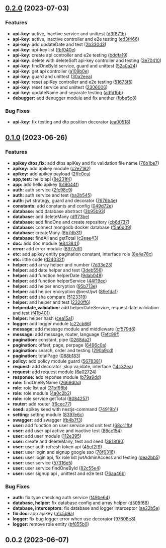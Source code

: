 ## [0.2.0](https://github.com/anucha-tk/spec-finder-api/compare/0.1.0...0.2.0) (2023-07-03)

### Features

- **api-key:** active, inactive service and unittest ([d3f871b](https://github.com/anucha-tk/spec-finder-api/commit/d3f871b0180cc890548dfe7fb2ab5f73ce57e347))
- **api-key:** active, inactive controller and e2e testing ([ed3f466](https://github.com/anucha-tk/spec-finder-api/commit/ed3f4660d72f546eaf7b47d8ef8fe68737739722))
- **api-key:** add updateDate and test ([2b330d3](https://github.com/anucha-tk/spec-finder-api/commit/2b330d30d239eff44fd9cf3a8e98735ec060f2a2))
- **api-key:** api-key list ([fbf040e](https://github.com/anucha-tk/spec-finder-api/commit/fbf040e2d412431d982cb4222049bedcd9ea178d))
- **api-key:** create api controller and e2e testing ([bddfa19](https://github.com/anucha-tk/spec-finder-api/commit/bddfa196b971d75ff8cd4750875910501265ce48))
- **api-key:** delete with deleteSoft api-key controller and testing ([3e70410](https://github.com/anucha-tk/spec-finder-api/commit/3e7041062905adbfdb3f8fc60487d665542224e8))
- **api-key:** findOneById service, guard and unittest ([52a0a24](https://github.com/anucha-tk/spec-finder-api/commit/52a0a24768ca984a038c445a30d511126289d1be))
- **api-key:** get api controller ([a109b0e](https://github.com/anucha-tk/spec-finder-api/commit/a109b0e57e606aa0c566af67abf954ad758d258c))
- **api-key:** guard and unittest ([30a2eea](https://github.com/anucha-tk/spec-finder-api/commit/30a2eea14857130b4d866ef75eb91f415c6c0a23))
- **api-key:** reset apiKey controller and e2e testing ([51673f5](https://github.com/anucha-tk/spec-finder-api/commit/51673f56d6a25ad40542191cc0669e4a0bdf1ad5))
- **api-key:** reset service and uniitest ([2306006](https://github.com/anucha-tk/spec-finder-api/commit/23060063130fd4ad48e8abfa78df0515ee73a192))
- **api-key:** updateName and separate testing ([adfd1bb](https://github.com/anucha-tk/spec-finder-api/commit/adfd1bb04146aeea31caf66b7a685f7ad738374f))
- **debugger:** add denugger module and fix another ([fbbe5c8](https://github.com/anucha-tk/spec-finder-api/commit/fbbe5c8067e870cdcfc6996f81e73c29bf062913))

### Bug Fixes

- **api-key:** fix testing and dto position decorator ([ea00518](https://github.com/anucha-tk/spec-finder-api/commit/ea00518e534c592bceb9be8b823835c498774bb9))

## [0.1.0](https://github.com/anucha-tk/spec-finder-api/compare/0.0.2...0.1.0) (2023-06-26)

### Features

- **apikey dtos,fix:** add dtos apiKey and fix validation file name ([76b1be7](https://github.com/anucha-tk/spec-finder-api/commit/76b1be7d1041d230f1f879e1cb0c1c1a063c8685))
- **apikey:** add apikey module ([c2e7182](https://github.com/anucha-tk/spec-finder-api/commit/c2e7182a0a2320fd545e91570d59c9046bc5444b))
- **apikey:** add apikey payload ([2ffc0ea](https://github.com/anucha-tk/spec-finder-api/commit/2ffc0ea0d42d072adcda64c3704c4ebec211c9eb))
- **app,test:** hello api ([8e231f4](https://github.com/anucha-tk/spec-finder-api/commit/8e231f4d72bfc7d4c5549b0af83c8f7c601fe5b6))
- **app:** add hello apikey ([b18044f](https://github.com/anucha-tk/spec-finder-api/commit/b18044f2b82aa2f91b2c984ef6242e12dd837e15))
- **auth:** auth service ([2fc98c9](https://github.com/anucha-tk/spec-finder-api/commit/2fc98c9741f7736609e90f18a680dc3cebc1c519))
- **auth:** auth service and test ([ba2b545](https://github.com/anucha-tk/spec-finder-api/commit/ba2b545af23611bd7194650e18a6135dbde79cda))
- **auth:** jwt strategy, guard and decorator ([7676b4e](https://github.com/anucha-tk/spec-finder-api/commit/7676b4edb4d08ff4317f041ff64cf865ffa6512a))
- **constants:** add constants and config ([049d72e](https://github.com/anucha-tk/spec-finder-api/commit/049d72e69104e2a3f5ef15f556380ce5946aff7d))
- **database:** add database abstract ([3b95b93](https://github.com/anucha-tk/spec-finder-api/commit/3b95b939c3a07aac864b946117b831c8e6d195bb))
- **database:** add deleteMany ([dff73be](https://github.com/anucha-tk/spec-finder-api/commit/dff73bebb00808137e05a6b010a1001c7102b712))
- **database:** add findOne and create repository ([cb6d737](https://github.com/anucha-tk/spec-finder-api/commit/cb6d737b619898406be474d02ba8284e1f7c95ca))
- **database:** connect mongodb docker database ([f5a6d09](https://github.com/anucha-tk/spec-finder-api/commit/f5a6d09812c0e8d1a71f697b5b7b81a410d05156))
- **database:** createMany ([6b7db31](https://github.com/anucha-tk/spec-finder-api/commit/6b7db31c468d791379650179b999931ddba683c0))
- **database:** findAll and getTotal ([c2eae43](https://github.com/anucha-tk/spec-finder-api/commit/c2eae43073342cc2bd8a562bd28e7a92e5cf29e5))
- **doc:** add doc module ([e843841](https://github.com/anucha-tk/spec-finder-api/commit/e8438417ef2e24f06be02edd9a6ff95ae085d872))
- **error:** add error module ([8977dff](https://github.com/anucha-tk/spec-finder-api/commit/8977dff557847a2ee3471d7c6f2e811b3497f98a))
- **etc:** add apikey entity pagination constant, interface role ([8e4a78c](https://github.com/anucha-tk/spec-finder-api/commit/8e4a78c2bf63a8ac44522fbf7cd38e98d0c5706c))
- **etc:** little code ([d24032f](https://github.com/anucha-tk/spec-finder-api/commit/d24032f11db0ee0b4397bac668d3c8b7a871bd59))
- **helper:** add array helper and number ([7d33e23](https://github.com/anucha-tk/spec-finder-api/commit/7d33e23ce1fdd6ba5a08d63bdb92493c66dcb86d))
- **helper:** add date helper and test ([3deb556](https://github.com/anucha-tk/spec-finder-api/commit/3deb55687785845c825115b291166b45fbcd9ebb))
- **helper:** add function helperDate ([9dab048](https://github.com/anucha-tk/spec-finder-api/commit/9dab0480093e0c57551ca22f4abf5d985ab837e7))
- **helper:** add function helperService ([44f19ec](https://github.com/anucha-tk/spec-finder-api/commit/44f19ec39c3c8095aab1fdf6adbe04a600534811))
- **helper:** add helper encryption ([95b713e](https://github.com/anucha-tk/spec-finder-api/commit/95b713e26128b0ddf36a5b57ba9fb51e302a615f))
- **helper:** add helper encryption @nest/jwt ([89efda1](https://github.com/anucha-tk/spec-finder-api/commit/89efda17dc7d6d5848ed9a951835c4009ff40dbd))
- **helper:** add sha compare ([5123319](https://github.com/anucha-tk/spec-finder-api/commit/51233198125b7f52bf2532374f04a64ec0b7dcfd))
- **helper:** and helper and test ([2320ff6](https://github.com/anucha-tk/spec-finder-api/commit/2320ff6a5e151ed911f5af4a90f168cfb4aa68a2))
- **helperdate,validation:** add helperDateService, request date validation and test ([f41b401](https://github.com/anucha-tk/spec-finder-api/commit/f41b401e3fd2c30bce818dbf15c4fcd2f1c89790))
- **helper:** helper hash ([cea15a1](https://github.com/anucha-tk/spec-finder-api/commit/cea15a181471ca582938ce15ccf05c8abc2c42e0))
- **logger:** add logger module ([c22cb66](https://github.com/anucha-tk/spec-finder-api/commit/c22cb6652aca3d6276d60b6abfc633dc8a6215de))
- **message:** add message module and middleware ([cf579d6](https://github.com/anucha-tk/spec-finder-api/commit/cf579d63bdf0d81221d68c2bb0b5103442db6b2f))
- **message:** add message, router, language ([7efc99f](https://github.com/anucha-tk/spec-finder-api/commit/7efc99f4de8c38503beef5e3bdcb3a486b590d54))
- **pagination:** constant, pipe ([0268da2](https://github.com/anucha-tk/spec-finder-api/commit/0268da2e38c4e78bbe1b31e318ecb5207916534b))
- **pagination:** offset, page, perpage ([6496c0a](https://github.com/anucha-tk/spec-finder-api/commit/6496c0a961e6176a63d9fe9cc9cecd7598e476b6))
- **pagination:** search, order and testing ([290a9cd](https://github.com/anucha-tk/spec-finder-api/commit/290a9cdde1e4b5a99cd0eab92391bff22bb25792))
- **pagination:** totalPage ([068b183](https://github.com/anucha-tk/spec-finder-api/commit/068b183f10ba3d27e51b6880bb219a1048f7ac0c))
- **policy:** add policy module guard ([5678381](https://github.com/anucha-tk/spec-finder-api/commit/567838194516f329a9ec4c2d74dc59c1f40190df))
- **request:** add decorator ,skip va;idate, interface ([14c32ea](https://github.com/anucha-tk/spec-finder-api/commit/14c32ea7b8ba7aa8204ee580e9c1e1413bdad729))
- **request:** add request module ([6a02724](https://github.com/anucha-tk/spec-finder-api/commit/6a02724c3dbe26179c96971d80fa170f0c0649f4))
- **response:** add reponse module ([b79a9dd](https://github.com/anucha-tk/spec-finder-api/commit/b79a9dd8c1613723935393e7afc8a19b44e1feac))
- **role:** findOneByName ([2669d0d](https://github.com/anucha-tk/spec-finder-api/commit/2669d0db0255424305034576dd39ee3f1635a3c3))
- **role:** role list api ([31bf98b](https://github.com/anucha-tk/spec-finder-api/commit/31bf98bac256e4716ef50a0eaa886821e7b43869))
- **role:** role module ([4a0c2b2](https://github.com/anucha-tk/spec-finder-api/commit/4a0c2b2bfc5ca998d3c81254c162313404b9e647))
- **role:** role service getTotal ([8084257](https://github.com/anucha-tk/spec-finder-api/commit/80842579804016159a0fa966538d6a58e7f865f4))
- **router:** add router ([f6cec77](https://github.com/anucha-tk/spec-finder-api/commit/f6cec77026340c9ea3a085ad976485cd3f02188e))
- **seed:** apikey seed with nestjs-command ([74919b1](https://github.com/anucha-tk/spec-finder-api/commit/74919b1fe6c0eaf8ed46034883b613cd3aad3d8f))
- **setting:** setting module ([8397e6c](https://github.com/anucha-tk/spec-finder-api/commit/8397e6cda40d4872c78599cf049ed3c9fc375e7f))
- **swagger:** add swagger ([fb4b7f3](https://github.com/anucha-tk/spec-finder-api/commit/fb4b7f33f016d6aa782b54d38d255fdf4d441d76))
- **user:** add function on user service and unit test ([68cc1fb](https://github.com/anucha-tk/spec-finder-api/commit/68cc1fbc3c509976129c637621bfc66e121e9e45))
- **user:** add user api active and inactive test ([86cc154](https://github.com/anucha-tk/spec-finder-api/commit/86cc154b50eefeb6717aed47ad26584c49623e3f))
- **user:** add user module ([112e395](https://github.com/anucha-tk/spec-finder-api/commit/112e395abcf692412d5be6263b5d7966cfd3c740))
- **user:** create and deleteMany, test and seed ([3818f80](https://github.com/anucha-tk/spec-finder-api/commit/3818f805366ee62adc2da3d860df2773059c9667))
- **user:** user auth refresh token api ([45ef2f9](https://github.com/anucha-tk/spec-finder-api/commit/45ef2f980c5736c67fb07c6fa4b817b806d79abb))
- **user:** user login and signup google sso ([78f6316](https://github.com/anucha-tk/spec-finder-api/commit/78f631613243e53b605c859e365b57f2654aad76))
- **user:** user login api, fix role list jwtAdminAccess and testing ([dea2bb5](https://github.com/anucha-tk/spec-finder-api/commit/dea2bb544625f483b7de31b7daef0846510457fe))
- **user:** user service ([57316e5](https://github.com/anucha-tk/spec-finder-api/commit/57316e542a7787a9eb2534305f9d54c0e61b9475))
- **user:** user service findOneById ([82c55e4](https://github.com/anucha-tk/spec-finder-api/commit/82c55e48d64b0056c1dc947ebb0a36a4ab558513))
- **user:** user signup api , unittest and e2e test ([76aa46b](https://github.com/anucha-tk/spec-finder-api/commit/76aa46b6896f2f6a8a2a71636ddef48b047df668))

### Bug Fixes

- **auth:** fix type checking auth service ([f49be64](https://github.com/anucha-tk/spec-finder-api/commit/f49be64884fc5b3ea70cdbd358bd17fa4f9ad49e))
- **database, helper:** fix database config and array helper ([d505f68](https://github.com/anucha-tk/spec-finder-api/commit/d505f68a1e7ee09b0ee396f36b6d49cbdb1f1d93))
- **database, interceptors:** fix database and logger interceptor ([ae22b5a](https://github.com/anucha-tk/spec-finder-api/commit/ae22b5a22180efe08d8356e2c937c8d7799f794d))
- **fix doc:** app apikey ([a1c5b9a](https://github.com/anucha-tk/spec-finder-api/commit/a1c5b9ad4ee95b7e3e7efec748ea431a61f335a6))
- **logger:** fix bug logger error when use decorator ([97608e8](https://github.com/anucha-tk/spec-finder-api/commit/97608e8ee0f22b602f85226cbdc08f990995e573))
- **logger:** remove role entity ([bf855b0](https://github.com/anucha-tk/spec-finder-api/commit/bf855b0e1f592b903784ea187d8115490f9c0c9d))

## 0.0.2 (2023-06-07)
